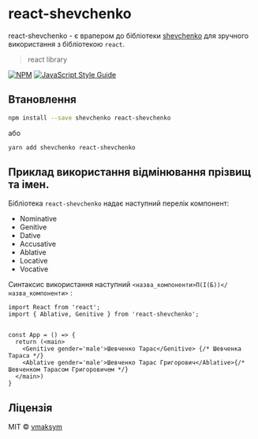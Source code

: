 # react-shevchenko

react-shevchenko - є врапером до бібліотеки [shevchenko](https://shevchenko-js.tooleks.com/#documentation) для зручного використання з бібліотекою `react`.

> react library

[![NPM](https://img.shields.io/npm/v/react-shevchenko.svg)](https://www.npmjs.com/package/react-shevchenko) [![JavaScript Style Guide](https://img.shields.io/badge/code_style-standard-brightgreen.svg)](https://standardjs.com)

## Втановлення

```bash
npm install --save shevchenko react-shevchenko
```
або

```bash
yarn add shevchenko react-shevchenko
```

## Приклад використання відмінювання прізвищ та імен.

Бібліотека `react-shevchenko` надає наступний перелік компонент:

- Nominative
- Genitive
- Dative
- Accusative
- Ablative
- Locative
- Vocative

Синтаксис використання наступний `<назва_компоненти>П(І(Б))</назва_компоненти>` :

```tsx
import React from 'react';
import { Ablative, Genitive } from 'react-shevchenko';


const App = () => {
  return (<main>
    <Genitive gender='male'>Шевченко Тарас</Genitive> {/* Шевченка Тараса */}
    <Ablative gender='male'>Шевченко Тарас Григорович</Ablative>{/* Шевченком Тарасом Григоровичем */}
  </main>)
}
```

## Ліцензія

MIT © [vmaksym](https://github.com/vmaksym)
